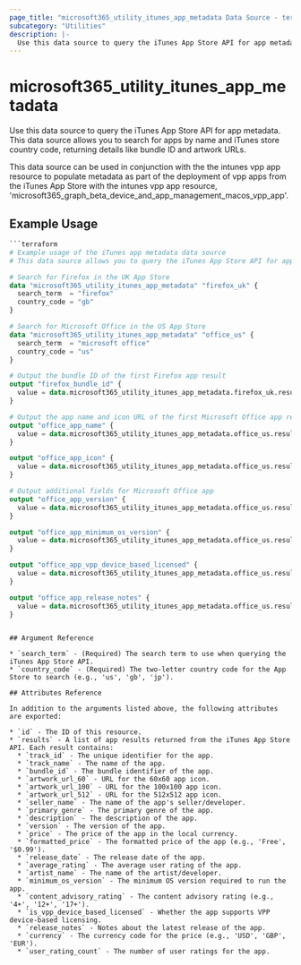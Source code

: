 ```yaml
---
page_title: "microsoft365_utility_itunes_app_metadata Data Source - terraform-provider-microsoft365"
subcategory: "Utilities"
description: |-
  Use this data source to query the iTunes App Store API for app metadata.
---
```


# microsoft365_utility_itunes_app_metadata

Use this data source to query the iTunes App Store API for app metadata. 
This data source allows you to search for apps by name and iTunes store country code, 
returning details like bundle ID and artwork URLs.

This data source can be used in conjunction with the the intunes vpp app resource
to populate metadata as part of the deployment of vpp apps from the iTunes App Store
with the intunes vpp app resource, 'microsoft365_graph_beta_device_and_app_management_macos_vpp_app'.

## Example Usage

```terraform
```terraform
# Example usage of the iTunes app metadata data source
# This data source allows you to query the iTunes App Store API for app metadata

# Search for Firefox in the UK App Store
data "microsoft365_utility_itunes_app_metadata" "firefox_uk" {
  search_term  = "firefox"
  country_code = "gb"
}

# Search for Microsoft Office in the US App Store
data "microsoft365_utility_itunes_app_metadata" "office_us" {
  search_term  = "microsoft office"
  country_code = "us"
}

# Output the bundle ID of the first Firefox app result
output "firefox_bundle_id" {
  value = data.microsoft365_utility_itunes_app_metadata.firefox_uk.results[0].bundle_id
}

# Output the app name and icon URL of the first Microsoft Office app result
output "office_app_name" {
  value = data.microsoft365_utility_itunes_app_metadata.office_us.results[0].track_name
}

output "office_app_icon" {
  value = data.microsoft365_utility_itunes_app_metadata.office_us.results[0].artwork_url_512
}

# Output additional fields for Microsoft Office app
output "office_app_version" {
  value = data.microsoft365_utility_itunes_app_metadata.office_us.results[0].version
}

output "office_app_minimum_os_version" {
  value = data.microsoft365_utility_itunes_app_metadata.office_us.results[0].minimum_os_version
}

output "office_app_vpp_device_based_licensed" {
  value = data.microsoft365_utility_itunes_app_metadata.office_us.results[0].is_vpp_device_based_licensed
}

output "office_app_release_notes" {
  value = data.microsoft365_utility_itunes_app_metadata.office_us.results[0].release_notes
}
```
```

## Argument Reference

* `search_term` - (Required) The search term to use when querying the iTunes App Store API.
* `country_code` - (Required) The two-letter country code for the App Store to search (e.g., 'us', 'gb', 'jp').

## Attributes Reference

In addition to the arguments listed above, the following attributes are exported:

* `id` - The ID of this resource.
* `results` - A list of app results returned from the iTunes App Store API. Each result contains:
  * `track_id` - The unique identifier for the app.
  * `track_name` - The name of the app.
  * `bundle_id` - The bundle identifier of the app.
  * `artwork_url_60` - URL for the 60x60 app icon.
  * `artwork_url_100` - URL for the 100x100 app icon.
  * `artwork_url_512` - URL for the 512x512 app icon.
  * `seller_name` - The name of the app's seller/developer.
  * `primary_genre` - The primary genre of the app.
  * `description` - The description of the app.
  * `version` - The version of the app.
  * `price` - The price of the app in the local currency.
  * `formatted_price` - The formatted price of the app (e.g., 'Free', '$0.99').
  * `release_date` - The release date of the app.
  * `average_rating` - The average user rating of the app.
  * `artist_name` - The name of the artist/developer.
  * `minimum_os_version` - The minimum OS version required to run the app.
  * `content_advisory_rating` - The content advisory rating (e.g., '4+', '12+', '17+').
  * `is_vpp_device_based_licensed` - Whether the app supports VPP device-based licensing.
  * `release_notes` - Notes about the latest release of the app.
  * `currency` - The currency code for the price (e.g., 'USD', 'GBP', 'EUR').
  * `user_rating_count` - The number of user ratings for the app. 